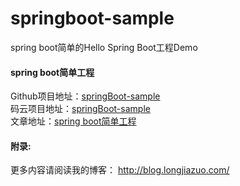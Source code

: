# springboot-sample
spring boot简单的Hello Spring Boot工程Demo

#### spring boot简单工程
Github项目地址：<a href="https://github.com/longjiazuo/springBoot-sample" target="_blank">springBoot-sample</a><br>
码云项目地址：<a href="http://git.oschina.net/longshiy/springBoot-sample" target="_blank">springBoot-sample</a><br>
文章地址：<a href="http://blog.longjiazuo.com/archives/1530" target="_blank">spring boot简单工程</a><br>

#### 附录:
更多内容请阅读我的博客：
<a href="http://blog.longjiazuo.com/" target="_blank">http://blog.longjiazuo.com/